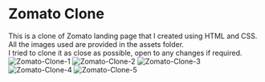 # Zomato Clone
This is a clone of Zomato landing page that I created using HTML and CSS.       
All the images used are provided in the assets folder.            
I tried to clone it as close as possible, open to any changes if required.
![Zomato-Clone-1](https://github.com/AmanKumar100170/Zomato-Clone/assets/59793916/89363a70-c2cc-4355-a5bb-bfa898611b25)
![Zomato-Clone-2](https://github.com/AmanKumar100170/Zomato-Clone/assets/59793916/0ff58a54-e9e6-4cad-9a57-dfdac2ea081e)
![Zomato-Clone-3](https://github.com/AmanKumar100170/Zomato-Clone/assets/59793916/23b166e0-d96e-4fb9-9247-c4fc0ecefdc6)
![Zomato-Clone-4](https://github.com/AmanKumar100170/Zomato-Clone/assets/59793916/fb084f85-d9b6-42d7-97a5-cac76ccd94e4)
![Zomato-Clone-5](https://github.com/AmanKumar100170/Zomato-Clone/assets/59793916/315c707a-f691-4114-bc07-17229d0b44d9)
